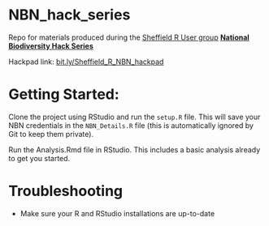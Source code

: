 # NBN_hack_series

Repo for materials produced during the [Sheffield R User group](http://sheffieldr.github.io/) [**National Biodiversity Hack Series**](https://rpubs.com/annakrystalli/153392)

Hackpad link: [bit.ly/Sheffield_R_NBN_hackpad](https://docs.google.com/document/d/19ctbFk6Y5Dt_YMxSEoWz0bsoIHgmCN8jUsUs3TU2qKI/edit)

# Getting Started:

Clone the project using RStudio and run the `setup.R` file. This will save your NBN credentials in the `NBN_Details.R` file (this is automatically ignored by Git to keep them private).

Run the Analysis.Rmd file in RStudio. This includes a basic analysis already to get you started.

# Troubleshooting

 * Make sure your R and RStudio installations are up-to-date